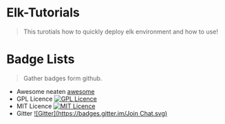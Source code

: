 # Elk-Tutorials
> This turotials how to quickly deploy elk environment and how to use!



















# Badge Lists
> Gather badges form github.
- Awesome neaten
[awesome](https://github.com/sindresorhus/awesome)
- GPL Licence
[![GPL Licence](https://badges.frapsoft.com/os/gpl/gpl.svg?v=103)](https://opensource.org/licenses/GPL-3.0/)
- MIT Licence
[![MIT Licence](https://badges.frapsoft.com/os/mit/mit.svg?v=103)](https://opensource.org/licenses/mit-license.php)
- Gitter
[![Gitter](https://badges.gitter.im/Join Chat.svg)](https://gitter.im/go-devops/Lobby#)
